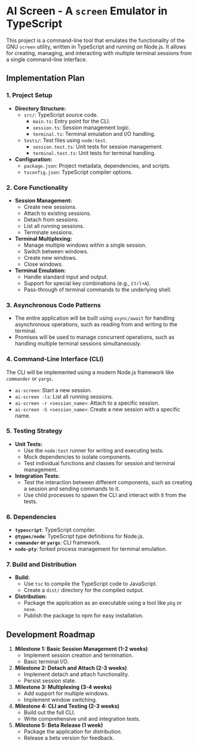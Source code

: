 # AI Screen - A `screen` Emulator in TypeScript

This project is a command-line tool that emulates the functionality of the GNU `screen` utility, written in TypeScript and running on Node.js. It allows for creating, managing, and interacting with multiple terminal sessions from a single command-line interface.

## Implementation Plan

### 1. Project Setup

- **Directory Structure:**
  - `src/`: TypeScript source code.
    - `main.ts`: Entry point for the CLI.
    - `session.ts`: Session management logic.
    - `terminal.ts`: Terminal emulation and I/O handling.
  - `tests/`: Test files using `node:test`.
    - `session.test.ts`: Unit tests for session management.
    - `terminal.test.ts`: Unit tests for terminal handling.
- **Configuration:**
  - `package.json`: Project metadata, dependencies, and scripts.
  - `tsconfig.json`: TypeScript compiler options.

### 2. Core Functionality

- **Session Management:**
  - Create new sessions.
  - Attach to existing sessions.
  - Detach from sessions.
  - List all running sessions.
  - Terminate sessions.
- **Terminal Multiplexing:**
  - Manage multiple windows within a single session.
  - Switch between windows.
  - Create new windows.
  - Close windows.
- **Terminal Emulation:**
  - Handle standard input and output.
  - Support for special key combinations (e.g., `Ctrl+A`).
  - Pass-through of terminal commands to the underlying shell.

### 3. Asynchronous Code Patterns

- The entire application will be built using `async/await` for handling asynchronous operations, such as reading from and writing to the terminal.
- Promises will be used to manage concurrent operations, such as handling multiple terminal sessions simultaneously.

### 4. Command-Line Interface (CLI)

The CLI will be implemented using a modern Node.js framework like `commander` or `yargs`.

- `ai-screen`: Start a new session.
- `ai-screen -ls`: List all running sessions.
- `ai-screen -r <session_name>`: Attach to a specific session.
- `ai-screen -S <session_name>`: Create a new session with a specific name.

### 5. Testing Strategy

- **Unit Tests:**
  - Use the `node:test` runner for writing and executing tests.
  - Mock dependencies to isolate components.
  - Test individual functions and classes for session and terminal management.
- **Integration Tests:**
  - Test the interaction between different components, such as creating a session and sending commands to it.
  - Use child processes to spawn the CLI and interact with it from the tests.

### 6. Dependencies

- **`typescript`**: TypeScript compiler.
- **`@types/node`**: TypeScript type definitions for Node.js.
- **`commander` or `yargs`**: CLI framework.
- **`node-pty`**: forked process management for terminal emulation.

### 7. Build and Distribution

- **Build:**
  - Use `tsc` to compile the TypeScript code to JavaScript.
  - Create a `dist/` directory for the compiled output.
- **Distribution:**
  - Package the application as an executable using a tool like `pkg` or `nexe`.
  - Publish the package to npm for easy installation.

## Development Roadmap

1.  **Milestone 1: Basic Session Management (1-2 weeks)**
    - Implement session creation and termination.
    - Basic terminal I/O.
2.  **Milestone 2: Detach and Attach (2-3 weeks)**
    - Implement detach and attach functionality.
    - Persist session state.
3.  **Milestone 3: Multiplexing (3-4 weeks)**
    - Add support for multiple windows.
    - Implement window switching.
4.  **Milestone 4: CLI and Testing (2-3 weeks)**
    - Build out the full CLI.
    - Write comprehensive unit and integration tests.
5.  **Milestone 5: Beta Release (1 week)**
    - Package the application for distribution.
    - Release a beta version for feedback.
